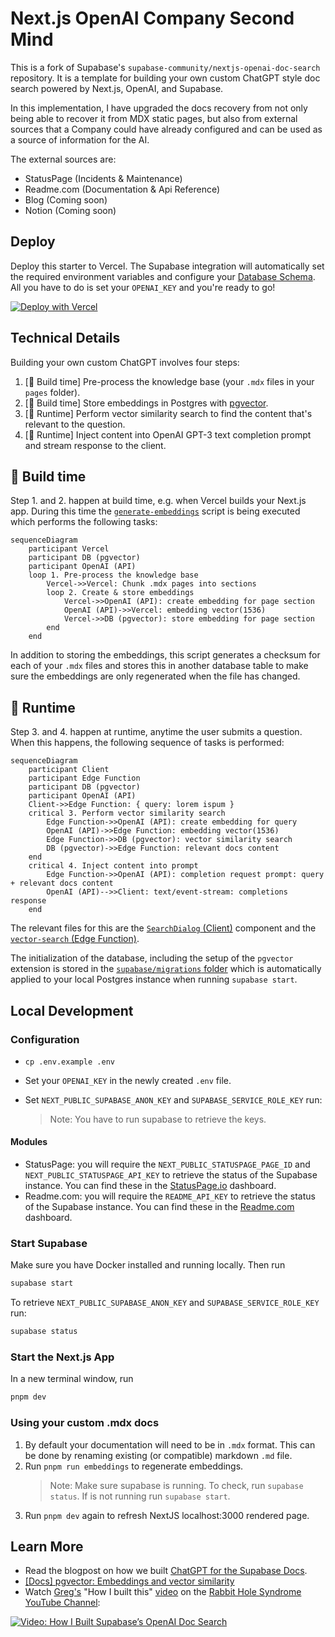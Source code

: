 # Next.js OpenAI Company Second Mind

This is a fork of Supabase's `supabase-community/nextjs-openai-doc-search` repository. It is a template for building your own custom ChatGPT style doc search powered by Next.js, OpenAI, and Supabase.

In this implementation, I have upgraded the docs recovery from not only being able to recover it from MDX static pages, but also from external sources that a Company could have already configured and can be used as a source of information for the AI.

The external sources are:

- StatusPage (Incidents & Maintenance)
- Readme.com (Documentation & Api Reference)
- Blog (Coming soon)
- Notion (Coming soon)

## Deploy

Deploy this starter to Vercel. The Supabase integration will automatically set the required environment variables and configure your [Database Schema](./supabase/migrations/20230406025118_init.sql). All you have to do is set your `OPENAI_KEY` and you're ready to go!

[![Deploy with Vercel](https://vercel.com/button)](https://vercel.com/new/clone?demo-title=Next.js%20OpenAI%20Doc%20Search%20Starter&demo-description=Template%20for%20building%20your%20own%20custom%20ChatGPT%20style%20doc%20search%20powered%20by%20Next.js%2C%20OpenAI%2C%20and%20Supabase.&demo-url=https%3A%2F%2Fsupabase.com%2Fdocs&demo-image=%2F%2Fimages.ctfassets.net%2Fe5382hct74si%2F1OntM6THNEUvlUsYy6Bjmf%2F475e39dbc84779538c8ed47c63a37e0e%2Fnextjs_openai_doc_search_og.png&project-name=Next.js%20OpenAI%20Doc%20Search%20Starter&repository-name=nextjs-openai-doc-search-starter&repository-url=https%3A%2F%2Fgithub.com%2Fsupabase-community%2Fnextjs-openai-doc-search%2F&from=github&integration-ids=oac_VqOgBHqhEoFTPzGkPd7L0iH6&env=OPENAI_KEY&envDescription=Get%20your%20OpenAI%20API%20key%3A&envLink=https%3A%2F%2Fplatform.openai.com%2Faccount%2Fapi-keys&teamCreateStatus=hidden&external-id=https%3A%2F%2Fgithub.com%2Fsupabase-community%2Fnextjs-openai-doc-search%2Ftree%2Fmain)

## Technical Details

Building your own custom ChatGPT involves four steps:

1. [👷 Build time] Pre-process the knowledge base (your `.mdx` files in your `pages` folder).
2. [👷 Build time] Store embeddings in Postgres with [pgvector](https://supabase.com/docs/guides/database/extensions/pgvector).
3. [🏃 Runtime] Perform vector similarity search to find the content that's relevant to the question.
4. [🏃 Runtime] Inject content into OpenAI GPT-3 text completion prompt and stream response to the client.

## 👷 Build time

Step 1. and 2. happen at build time, e.g. when Vercel builds your Next.js app. During this time the [`generate-embeddings`](./lib/generate-embeddings.ts) script is being executed which performs the following tasks:

```mermaid
sequenceDiagram
    participant Vercel
    participant DB (pgvector)
    participant OpenAI (API)
    loop 1. Pre-process the knowledge base
        Vercel->>Vercel: Chunk .mdx pages into sections
        loop 2. Create & store embeddings
            Vercel->>OpenAI (API): create embedding for page section
            OpenAI (API)->>Vercel: embedding vector(1536)
            Vercel->>DB (pgvector): store embedding for page section
        end
    end
```

In addition to storing the embeddings, this script generates a checksum for each of your `.mdx` files and stores this in another database table to make sure the embeddings are only regenerated when the file has changed.

## 🏃 Runtime

Step 3. and 4. happen at runtime, anytime the user submits a question. When this happens, the following sequence of tasks is performed:

```mermaid
sequenceDiagram
    participant Client
    participant Edge Function
    participant DB (pgvector)
    participant OpenAI (API)
    Client->>Edge Function: { query: lorem ispum }
    critical 3. Perform vector similarity search
        Edge Function->>OpenAI (API): create embedding for query
        OpenAI (API)->>Edge Function: embedding vector(1536)
        Edge Function->>DB (pgvector): vector similarity search
        DB (pgvector)->>Edge Function: relevant docs content
    end
    critical 4. Inject content into prompt
        Edge Function->>OpenAI (API): completion request prompt: query + relevant docs content
        OpenAI (API)-->>Client: text/event-stream: completions response
    end
```

The relevant files for this are the [`SearchDialog` (Client)](./components/SearchDialog.tsx) component and the [`vector-search` (Edge Function)](./pages/api/vector-search.ts).

The initialization of the database, including the setup of the `pgvector` extension is stored in the [`supabase/migrations` folder](./supabase/migrations/) which is automatically applied to your local Postgres instance when running `supabase start`.

## Local Development

### Configuration

- `cp .env.example .env`
- Set your `OPENAI_KEY` in the newly created `.env` file.
- Set `NEXT_PUBLIC_SUPABASE_ANON_KEY` and `SUPABASE_SERVICE_ROLE_KEY` run:

  > Note: You have to run supabase to retrieve the keys.

#### Modules

- StatusPage: you will require the `NEXT_PUBLIC_STATUSPAGE_PAGE_ID` and `NEXT_PUBLIC_STATUSPAGE_API_KEY` to retrieve the status of the Supabase instance. You can find these in the [StatusPage.io](https://statuspage.io/) dashboard.
- Readme.com: you will require the `README_API_KEY` to retrieve the status of the Supabase instance. You can find these in the [Readme.com](https://readme.com/) dashboard.

### Start Supabase

Make sure you have Docker installed and running locally. Then run

```bash
supabase start
```

To retrieve `NEXT_PUBLIC_SUPABASE_ANON_KEY` and `SUPABASE_SERVICE_ROLE_KEY` run:

```bash
supabase status
```

### Start the Next.js App

In a new terminal window, run

```bash
pnpm dev
```

### Using your custom .mdx docs

1. By default your documentation will need to be in `.mdx` format. This can be done by renaming existing (or compatible) markdown `.md` file.
2. Run `pnpm run embeddings` to regenerate embeddings.
   > Note: Make sure supabase is running. To check, run `supabase status`. If is not running run `supabase start`.
3. Run `pnpm dev` again to refresh NextJS localhost:3000 rendered page.

## Learn More

- Read the blogpost on how we built [ChatGPT for the Supabase Docs](https://supabase.com/blog/chatgpt-supabase-docs).
- [[Docs] pgvector: Embeddings and vector similarity](https://supabase.com/docs/guides/database/extensions/pgvector)
- Watch [Greg's](https://twitter.com/ggrdson) "How I built this" [video](https://youtu.be/Yhtjd7yGGGA) on the [Rabbit Hole Syndrome YouTube Channel](https://www.youtube.com/@RabbitHoleSyndrome):

[![Video: How I Built Supabase’s OpenAI Doc Search](https://img.youtube.com/vi/Yhtjd7yGGGA/0.jpg)](https://www.youtube.com/watch?v=Yhtjd7yGGGA)
